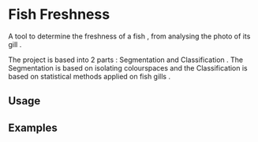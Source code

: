 # Fish Freshness 

A tool to determine the freshness of a fish , from analysing the photo of its gill . 

The project is based into 2 parts : Segmentation and Classification . The Segmentation is based on isolating colourspaces and the Classification is based on statistical methods applied on fish gills . 


## Usage 

## Examples 
